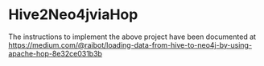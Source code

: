 # Hive2Neo4jviaHop

The instructions to implement the above project have been documented at https://medium.com/@raibot/loading-data-from-hive-to-neo4j-by-using-apache-hop-8e32ce031b3b
